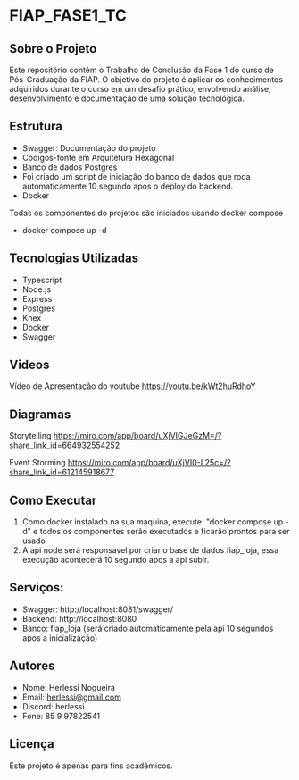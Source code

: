 # FIAP_FASE1_TC

## Sobre o Projeto

Este repositório contém o Trabalho de Conclusão da Fase 1 do curso de Pós-Graduação da FIAP. O objetivo do projeto é aplicar os conhecimentos adquiridos durante o curso em um desafio prático, envolvendo análise, desenvolvimento e documentação de uma solução tecnológica.

## Estrutura

- Swagger: Documentação do projeto
- Códigos-fonte em Arquitetura Hexagonal
- Banco de dados Postgres
- Foi criado um script de iniciação do banco de dados que roda automaticamente 10 segundo apos o deploy do backend.
- Docker

Todas os componentes do projetos são iniciados usando docker compose
- docker compose up -d

## Tecnologias Utilizadas

- Typescript
- Node.js
- Express
- Postgres
- Knex
- Docker
- Swagger

## Videos
Vídeo de Apresentação do youtube
https://youtu.be/kWt2huRdhoY

## Diagramas
Storytelling
https://miro.com/app/board/uXjVIGJeGzM=/?share_link_id=664932554252

Event Storming
https://miro.com/app/board/uXjVI0-L25c=/?share_link_id=612145918677


## Como Executar
1. Como docker instalado na sua maquina, execute: "docker compose up -d" e todos os componentes serão executados e ficarão prontos para ser usado
2. A api node será responsavel por criar o base de dados fiap_loja, essa execução acontecerá 10 segundo apos a api subir.

## Serviços:
- Swagger: http://localhost:8081/swagger/
- Backend: http://localhost:8080
- Banco: fiap_loja (será criado automaticamente pela api 10 segundos apos a inicialização)


## Autores
- Nome: Herlessi Nogueira
- Email: herlessi@gmail.com
- Discord: herlessi
- Fone: 85 9 97822541

## Licença

Este projeto é apenas para fins acadêmicos.
